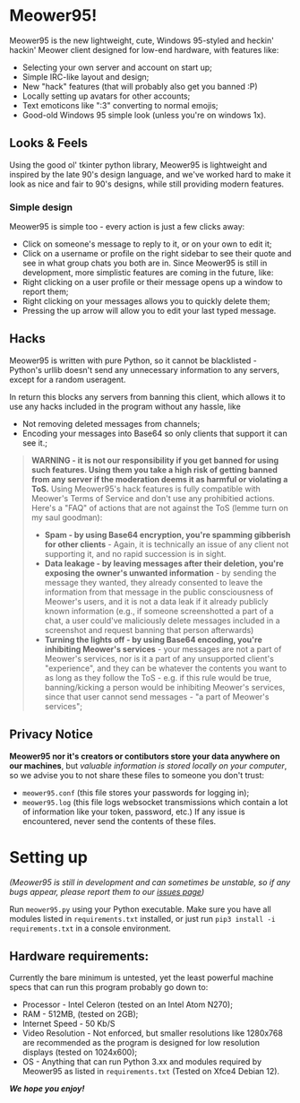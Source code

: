 # Meower95!
Meower95 is the new lightweight, cute, Windows 95-styled and heckin' hackin' Meower client designed for low-end hardware, with features like:
* Selecting your own server and account on start up;
* Simple IRC-like layout and design;
* New "hack" features (that will probably also get you banned :P)
* Locally setting up avatars for other accounts;
* Text emoticons like ":3" converting to normal emojis;
* Good-old Windows 95 simple look (unless you're on windows 1x).
## Looks & Feels
Using the good ol' tkinter python library, Meower95 is lightweight and inspired by the late 90's design language, and we've worked hard to make it look as nice and fair to 90's designs, while still providing modern features.
### Simple design
Meower95 is simple too - every action is just a few clicks away:
* Click on someone's message to reply to it, or on your own to edit it;
* Click on a username or profile on the right sidebar to see their quote and see in what group chats you both are in.
Since Meower95 is still in development, more simplistic features are coming in the future, like:
* Right clicking on a user profile or their message opens up a window to report them;
* Right clicking on your messages allows you to quickly delete them;
* Pressing the up arrow will allow you to edit your last typed message.
## Hacks
Meower95 is written with pure Python, so it cannot be blacklisted - Python's urllib doesn't send any unnecessary information to any servers, except for a random useragent.

In return this blocks any servers from banning this client, which allows it to use any hacks included in the program without any hassle, like
* Not removing deleted messages from channels;
* Encoding your messages into Base64 so only clients that support it can see it.;
> **WARNING - it is not our responsibility if you get banned for using such features. Using them you take a high risk of getting banned from any server if the moderation deems it as harmful or violating a ToS.**
> Using Meower95's hack features is fully compatible with Meower's Terms of Service and don't use any prohibitied actions.
> Here's a "FAQ" of actions that are not against the ToS (lemme turn on my saul goodman):
> * **Spam - by using Base64 encryption, you're spamming gibberish for other clients** - Again, it is technically an issue of any client not supporting it, and no rapid succession is in sight.
> * **Data leakage - by leaving messages after their deletion, you're exposing the owner's unwanted information** - by sending the message they wanted, they already consented to leave the information from that message in the public consciousness of Meower's users, and it is not a data leak if it already publicly known information (e.g., if someone screenshotted a part of a chat, a user could've maliciously delete messages included in a screenshot and request banning that person afterwards)
> * **Turning the lights off - by using Base64 encoding, you're inhibiting Meower's services** - your messages are not a part of Meower's services, nor is it a part of any unsupported client's "experience", and they can be whatever the contents you want to as long as they follow the ToS - e.g. if this rule would be true, banning/kicking a person would be inhibiting Meower's services, since that user cannot send messages - "a part of Meower's services";
## Privacy Notice
**Meower95 nor it's creators or contibutors store your data anywhere on our machines**, but *valuable information is stored locally on your computer*, so we advise you to not share these files to someone you don't trust:
* `meower95.conf` (this file stores your passwords for logging in);
* `meower95.log` (this file logs websocket transmissions which contain a lot of information like your token, password, etc.)
If any issue is encountered, never send the contents of these files.

# Setting up
*(Meower95 is still in development and can sometimes be unstable, so if any bugs appear, please report them to our [issues page](https://github.com/tehbarney86/meower95/issues/))*

Run `meower95.py` using your Python executable. Make sure you have all modules listed in `requirements.txt` installed, or just run `pip3 install -i requirements.txt` in a console environment.

## Hardware requirements:
Currently the bare minimum is untested, yet the least powerful machine specs that can run this program probably go down to:
* Processor - Intel Celeron (tested on an Intel Atom N270);
* RAM - 512MB, (tested on 2GB);
* Internet Speed - 50 Kb/S
* Video Resolution - Not enforced, but smaller resolutions like 1280x768 are recommended as the program is designed for low resolution displays (tested on 1024x600);
* OS - Anything that can run Python 3.xx and modules required by Meower95 as listed in `requirements.txt` (Tested on Xfce4 Debian 12).

***We hope you enjoy!***
